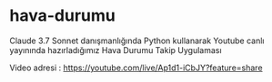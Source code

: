 # hava-durumu
Claude 3.7 Sonnet danışmanlığında Python kullanarak Youtube canlı yayınında hazırladığımız Hava Durumu Takip Uygulaması

Video adresi : https://youtube.com/live/Ap1d1-iCbJY?feature=share


